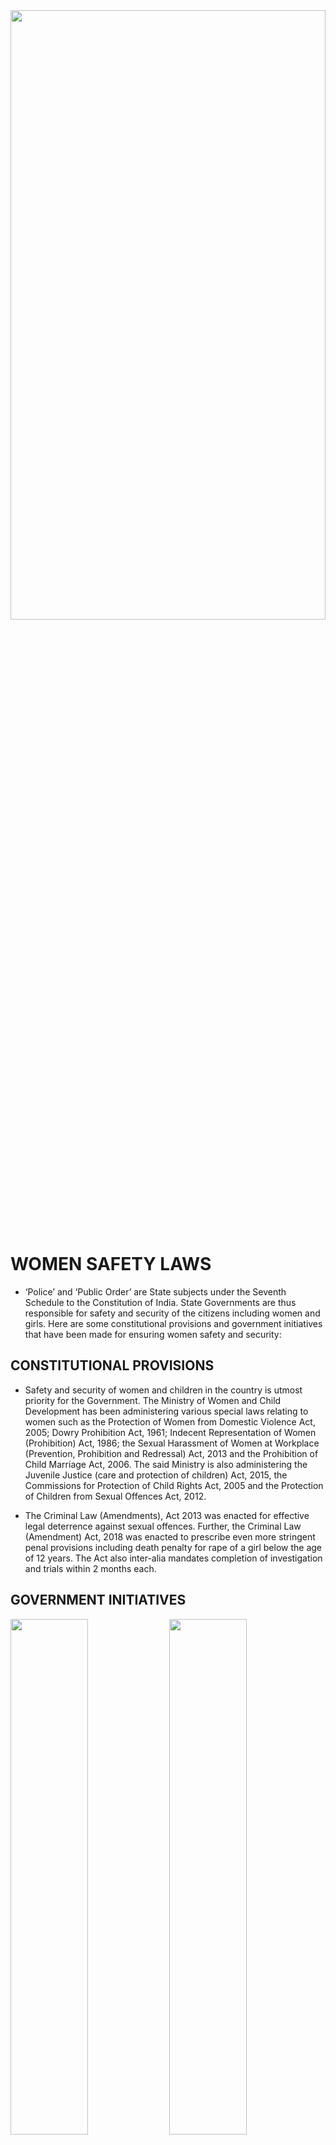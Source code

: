 <img align="center" src="https://miro.medium.com/max/1080/1*hxEKr8Rse2vtEEUeo_qf2Q.jpeg" width="100%" height="50%">

# WOMEN SAFETY LAWS
- ‘Police’ and ‘Public Order’ are State subjects under the Seventh Schedule to the Constitution of India. State Governments are thus responsible for safety and security of the citizens including women and girls. Here are some constitutional provisions and government initiatives that have been made for ensuring women safety and security:

## CONSTITUTIONAL PROVISIONS
- Safety and security of women and children in the country is utmost  priority  for  the  Government. The Ministry of Women and Child Development has been administering various special laws relating to women such as the Protection of Women from Domestic Violence Act, 2005; Dowry Prohibition Act, 1961; Indecent Representation of Women (Prohibition) Act, 1986; the Sexual Harassment of Women at Workplace (Prevention, Prohibition and Redressal) Act, 2013 and the Prohibition of Child Marriage Act, 2006. The said Ministry is also administering the Juvenile Justice (care and protection of children) Act, 2015, the Commissions for Protection of Child Rights Act, 2005 and the Protection of Children from Sexual Offences Act, 2012.

- The Criminal Law (Amendments), Act 2013 was enacted for effective legal deterrence against sexual offences. Further, the Criminal Law (Amendment) Act, 2018 was enacted to prescribe even more stringent penal provisions including death penalty for rape of a girl below the age of 12 years. The Act also inter-alia mandates completion of investigation and trials within 2 months each.

## GOVERNMENT INITIATIVES 
<img src="https://i1.wp.com/smartprep.in/wp-content/uploads/2017/07/Key-Government-Initiatives-Programs-and-Schemes-of-Ministry-of-Women-and-Child-Development-PDF-Free-Download.jpg?fit=960%2C720&ssl=1" height="46%" width="49.6%">
<img src="https://akm-img-a-in.tosshub.com/indiatoday/images/story/202003/International_Women_s_Day_.jpeg?tzrurrAJzz2wytPEKePlySnmMseXwcrj&size=770:433" height="46%" width="49.6%">

- The Government has set up Nirbhaya Fund for projects for safety and  security  of  women, for  which  Ministry  of  Women and Child Development is the nodal authority for appraising/ recommending the proposals / schemes to be funded under Nirbhaya Fund.
- In order to facilitate States/UTs, MHA has launched an online analytic tool for police on 19th February 2019 called “Investigation Tracking System for Sexual Offences” to monitor and track time-bound investigation in sexual assault cases in accordance with Criminal Law (Amendment) Act 2018.
- MHA has launched the “National Database on Sexual Offenders” (NDSO) on 20th September 2018 to facilitate investigation and tracking of sexual offenders across the country by law enforcement agencies. NDSO has data of over 5 lakh sexual offenders.
- Emergency Response Support System, which provides a single emergency number (112) based computer aided dispatch of field resources to the location of distress has been operationalized in 20 States/ UTs in 2018-19.
- MHA has launched a cyber-crime portal on 20th September 2018 for citizens to report obscene content. Further, Cyber Crime Forensic Labs have been set up in several States, and training of over 3,664 personnel, including 410 Public Prosecutors and Judicial Officers in identifying, detecting and resolving cyber-crimes against women and children has been imparted.
- Using technology to aid smart policing and safety management, Safe City Projects have been sanctioned in phase I in 8 cities (Ahmedabad, Bengaluru, Chennai, Delhi, Hyderabad, Kolkata, Lucknow and Mumbai).
- MHA has notified guidelines for collection of forensic evidence in sexual assault cases and the standard composition in a sexual assault evidence collection kit. To facilitate adequate capacity in manpower training and skill building programs for Investigation Officers, Prosecution Officers and Medical Officers has commenced. 2,575 Officers have already been trained by Bureau of Police Research and Development (BPR&D) and Lok Narayan Jayaprakash Narayan National Institute of Criminology and Forensic  Science  in  collection,  handling  and  transportation  of forensic evidence. BPR&D has distributed 3,120 Sexual Assault Evidence Collection Kits to States/ UTs as orientation kit as part of training.
- In order to coordinate various initiatives for women safety, MHA has set up a Women Safety Division
- Ministry of Women and Child Development has also introduced the scheme of One Stop Centres to provide integrated support and assistance to women affected by violence and a Scheme for Universalisation of Women Helpline to provide 24 hours emergency and non-emergency response to women affected by violence. Apart from above, the Ministry of Women and Child Development in collaboration with the Ministry of Home Affairs has envisaged engagement of Mahila Police Volunteers in States/UTs who will act as a link between police and community and facilitate women in distress.
- Further, Government of India conducts awareness generation programmes and publicity campaigns on various laws relating to women and their rights through workshops, cultural programmes, seminars, training programmes, advertisements in print and electronic media etc.
- MHA has issued advisories to all State Governments/UTs, advising them to ensure thorough investigation, conducting of medical examination of rape victims without delay and for increasing gender sensitivity in Police. These advisories are available at www.mha.gov.in.
<br><br>